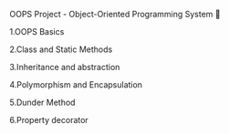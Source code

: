 OOPS Project - Object-Oriented Programming System 🚀

1.OOPS Basics

2.Class and Static Methods

3.Inheritance and abstraction

4.Polymorphism and Encapsulation

5.Dunder Method

6.Property decorator
